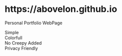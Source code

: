 <h1>https://abovelon.github.io</h1>
Personal Portfolio WebPage

Simple <br>
Colorfull <br>
No Creepy Added <br>
Privacy Friendly <br>

